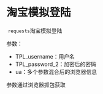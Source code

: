 # 淘宝模拟登陆

​		``requests``淘宝模拟登陆

参数：

+ TPL_username：用户名
+ TPL_password_2：加密后的密码
+ ua：多个参数混合后的浏览器信息

参数通过浏览器抓包获取

